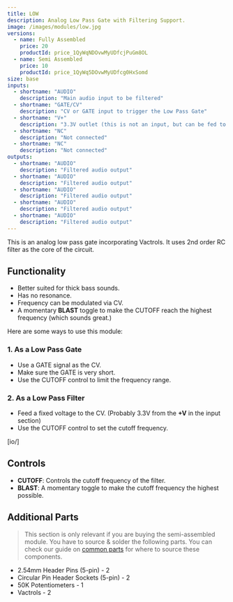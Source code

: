 ```yaml
---
title: LOW
description: Analog Low Pass Gate with Filtering Support.
image: /images/modules/low.jpg
versions:
  - name: Fully Assembled
    price: 20
    productId: price_1QyWqNDOvwMyUDfcjPuGm8OL
  - name: Semi Assembled
    price: 10
    productId: price_1QyWq5DOvwMyUDfcg0HxSomd
size: base
inputs:
  - shortname: "AUDIO"
    description: "Main audio input to be filtered"
  - shortname: "GATE/CV"
    description: "CV or GATE input to trigger the Low Pass Gate"
  - shortname: "V+"
    description: "3.3V outlet (this is not an input, but can be fed to CV input to act as a low pass filter)"
  - shortname: "NC"
    description: "Not connected"
  - shortname: "NC"
    description: "Not connected"
outputs:
  - shortname: "AUDIO"
    description: "Filtered audio output"
  - shortname: "AUDIO"
    description: "Filtered audio output"
  - shortname: "AUDIO"
    description: "Filtered audio output"
  - shortname: "AUDIO"
    description: "Filtered audio output"
  - shortname: "AUDIO"
    description: "Filtered audio output"
---
```


This is an analog low pass gate incorporating Vactrols. It uses 2nd order RC filter as the core of the circuit.

## Functionality

* Better suited for thick bass sounds.
* Has no resonance.
* Frequency can be modulated via CV.
* A momentary **BLAST** toggle to make the CUTOFF reach the highest frequency (which sounds great.)

Here are some ways to use this module:

### 1. As a Low Pass Gate

* Use a GATE signal as the CV.
* Make sure the GATE is very short.
* Use the CUTOFF control to limit the frequency range.

### 2. As a Low Pass Filter

* Feed a fixed voltage to the CV. (Probably 3.3V from the **+V** in the input section)
* Use the CUTOFF control to set the cutoff frequency.

[io/]

## Controls

* **CUTOFF**: Controls the cutoff frequency of the filter.
* **BLAST**: A momentary toggle to make the cutoff frequency the highest possible.

## Additional Parts

> This section is only relevant if you are buying the semi-assembled module. You have to source & solder the following parts. You can check our guide on [common parts](/docs/technical-details/common-parts) for where to source these components.

* 2.54mm Header Pins (5-pin) - 2
* Circular Pin Header Sockets (5-pin) - 2
* 50K Potentiometers - 1
* Vactrols - 2
